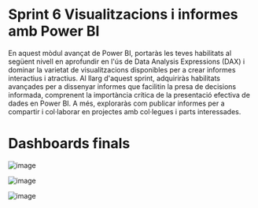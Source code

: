 # Sprint 6 Visualitzacions i informes amb Power BI

En aquest mòdul avançat de Power BI, portaràs les teves habilitats al següent nivell en aprofundir en l'ús de Data Analysis Expressions (DAX) i dominar la varietat de visualitzacions disponibles per a crear informes interactius i atractius. Al llarg d'aquest sprint, adquiriràs habilitats avançades per a dissenyar informes que facilitin la presa de decisions informada, comprenent la importància crítica de la presentació efectiva de dades en Power BI. A més, exploraràs com publicar informes per a compartir i col·laborar en projectes amb col·legues i parts interessades.

# Dashboards finals

![image](https://github.com/user-attachments/assets/d3d40cc2-87d5-41df-bb9c-b5f7b81728a6)

![image](https://github.com/user-attachments/assets/0348c406-9f2c-4ef8-b824-3e1f3435c9d3)

![image](https://github.com/user-attachments/assets/d8c079f9-5606-4085-9d4e-8648cfea054f)


